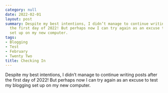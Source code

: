 ```yaml
---
category: null
date: 2022-02-01
layout: post
summary: Despite my best intentions, I didn’t manage to continue writing posts after
  the first day of 2022! But perhaps now I can try again as an excuse to test my blogging
  set up on my new computer.
tags:
- Blogging
- Test
- February
- Twenty Two
title: Checking In
---
```


Despite my best intentions, I didn’t manage to continue writing posts after the first day of 2022! But perhaps now I can try again as an excuse to test my blogging set up on my new computer.